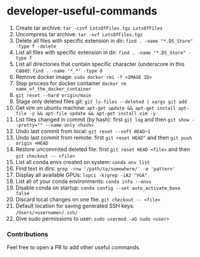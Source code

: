# developer-useful-commands

1. Create tar archive: `tar -czvf LotsOfFiles.tgz LotsOfFiles`
2. Uncompress tar archive: `tar -xvf LotsOfFiles.tgz`
3. Delete all files with specific extension in dir: `find . -name "*.DS_Store" -type f -delete`
4. List all files with specific extension in dir: `find . -name "*.DS_Store" -type f`
5. List all directories that contain specific character (underscore in this case): `find . -name '*_*' -type d`
6. Remove docker image: `sudo docker rmi -f <IMAGE ID>`
7. Stop process for docker container `docker rm name_of_the_docker_container`
8. `git reset --hard origin/main`
9. Stage only deleted files git: `git ls-files --deleted | xargs git add`
10. Get vim on ubuntu machine: `apt-get update && apt-get install apt-file -y && apt-file update && apt-get install vim -y`
11. List files changed in commit (by hash): first `git log` and then `git show --pretty="" --name-only <hash>`
12. Undo last commit from local: `git reset --soft HEAD~1`
13. Undo last commit from remote: first `git reset HEAD^` and then `git push origin +HEAD`
14. Restore uncommited deleted file: first `git reset HEAD <file>` and then `git checkout -- <file>`
15. List all conda envs created on system: `conda env list`
16. Find text in dirs: `grep -rnw '/path/to/somewhere/' -e 'pattern'`
17. Display all available GPUs: `lspci -k|grep -iA2 "VGA"`
18. List all of your conda environments: `conda info --envs`
19. Disable conda on startup: `conda config --set auto_activate_base false`
20. Discard local changes on one file: `git checkout -- <file>`
21. Default location for saving generated SSH keys: `/Users/<username>/.ssh/`
22. Give sudo permissions to user: `sudo usermod -aG sudo <user>`

### Contributions
Feel free to open a PR to add other useful commands.
